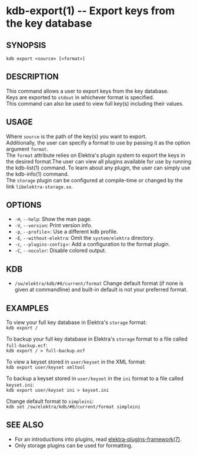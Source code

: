 kdb-export(1) -- Export keys from the key database
==================================================

## SYNOPSIS

`kdb export <source> [<format>]`  

## DESCRIPTION

This command allows a user to export keys from the key database.  
Keys are exported to `stdout` in whichever format is specified.  
This command can also be used to view full key(s) including their values.  

## USAGE

Where `source` is the path of the key(s) you want to export.  
Additionally, the user can specify a format to use by passing it as the option argument `format`.  
The `format` attribute relies on Elektra's plugin system to export the keys in the desired format.The user can view all plugins available for use by running the kdb-list(1) command. To learn about any plugin, the user can simply use the kdb-info(1) command.  
The `storage` plugin can be configured at compile-time or changed by the link `libelektra-storage.so`.


## OPTIONS

- `-H`, `--help`:
  Show the man page.
- `-V`, `--version`:
  Print version info.
- `-p`, `--profile`=<profile>:
  Use a different kdb profile.
- `-E`, `--without-elektra`:
  Omit the `system/elektra` directory.
- `-c`, `--plugins-config`=<pluginconfig>:
  Add a configuration to the format plugin.
- `-C`, `--nocolor`:
  Disable colored output.

## KDB

- `/sw/elektra/kdb/#0/current/format`
  Change default format (if none is given at commandline) and built-in default is not your preferred format.

## EXAMPLES

To view your full key database in Elektra's `storage` format:  
`kdb export /`  

To backup your full key database in Elektra's `storage` format to a file called `full-backup.ecf`:  
`kdb export / > full-backup.ecf`  

To view a keyset stored in `user/keyset` in the XML format:  
`kdb export user/keyset xmltool`  

To backup a keyset stored in `user/keyset` in the `ini` format to a file called `keyset.ini`:  
`kdb export user/keyset ini > keyset.ini`  

Change default format to `simpleini`:  
`kdb set /sw/elektra/kdb/#0/current/format simpleini`


## SEE ALSO

- For an introductions into plugins, read [elektra-plugins-framework(7)](elektra-plugins-framework.md).
- Only storage plugins can be used for formatting.
